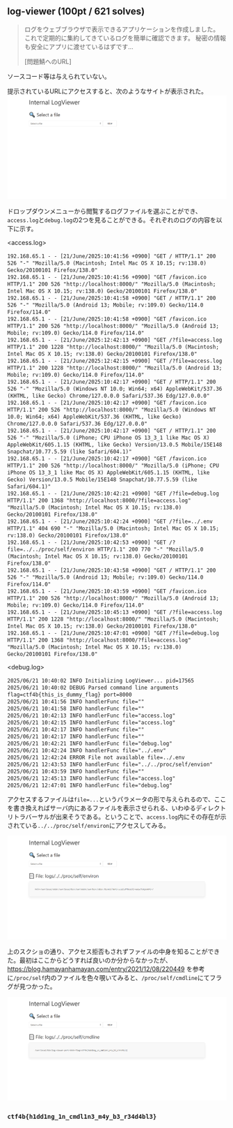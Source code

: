 ## log-viewer (100pt / 621 solves)
> ログをウェブブラウザで表示できるアプリケーションを作成しました。 これで定期的に集約してきているログを簡単に確認できます。 秘密の情報も安全にアプリに渡せているはずです...
>
> [問題鯖へのURL]

ソースコード等は与えられていない。

提示されているURLにアクセスすると、次のようなサイトが表示された。
![](images/img1.png)

ドロップダウンメニューから閲覧するログファイルを選ぶことができ、`access.log`と`debug.log`の2つを見ることができる。それぞれのログの内容を以下に示す。

<access.log>
```
192.168.65.1 - - [21/June/2025:10:41:56 +0900] "GET / HTTP/1.1" 200 526 "-" "Mozilla/5.0 (Macintosh; Intel Mac OS X 10.15; rv:138.0) Gecko/20100101 Firefox/138.0"
192.168.65.1 - - [21/June/2025:10:41:56 +0900] "GET /favicon.ico HTTP/1.1" 200 526 "http://localhost:8000/" "Mozilla/5.0 (Macintosh; Intel Mac OS X 10.15; rv:138.0) Gecko/20100101 Firefox/138.0"
192.168.65.1 - - [21/June/2025:10:41:58 +0900] "GET / HTTP/1.1" 200 526 "-" "Mozilla/5.0 (Android 13; Mobile; rv:109.0) Gecko/114.0 Firefox/114.0"
192.168.65.1 - - [21/June/2025:10:41:58 +0900] "GET /favicon.ico HTTP/1.1" 200 526 "http://localhost:8000/" "Mozilla/5.0 (Android 13; Mobile; rv:109.0) Gecko/114.0 Firefox/114.0"
192.168.65.1 - - [21/June/2025:12:42:13 +0900] "GET /?file=access.log HTTP/1.1" 200 1228 "http://localhost:8000/" "Mozilla/5.0 (Macintosh; Intel Mac OS X 10.15; rv:138.0) Gecko/20100101 Firefox/138.0"
192.168.65.1 - - [21/June/2025:12:42:15 +0900] "GET /?file=access.log HTTP/1.1" 200 1228 "http://localhost:8000/" "Mozilla/5.0 (Android 13; Mobile; rv:109.0) Gecko/114.0 Firefox/114.0"
192.168.65.1 - - [21/June/2025:10:42:17 +0900] "GET / HTTP/1.1" 200 526 "-" "Mozilla/5.0 (Windows NT 10.0; Win64; x64) AppleWebKit/537.36 (KHTML, like Gecko) Chrome/127.0.0.0 Safari/537.36 Edg/127.0.0.0"
192.168.65.1 - - [21/June/2025:10:42:17 +0900] "GET /favicon.ico HTTP/1.1" 200 526 "http://localhost:8000/" "Mozilla/5.0 (Windows NT 10.0; Win64; x64) AppleWebKit/537.36 (KHTML, like Gecko) Chrome/127.0.0.0 Safari/537.36 Edg/127.0.0.0"
192.168.65.1 - - [21/June/2025:10:42:17 +0900] "GET / HTTP/1.1" 200 526 "-" "Mozilla/5.0 (iPhone; CPU iPhone OS 13_3_1 like Mac OS X) AppleWebKit/605.1.15 (KHTML, like Gecko) Version/13.0.5 Mobile/15E148 Snapchat/10.77.5.59 (like Safari/604.1)"
192.168.65.1 - - [21/June/2025:10:42:17 +0900] "GET /favicon.ico HTTP/1.1" 200 526 "http://localhost:8000/" "Mozilla/5.0 (iPhone; CPU iPhone OS 13_3_1 like Mac OS X) AppleWebKit/605.1.15 (KHTML, like Gecko) Version/13.0.5 Mobile/15E148 Snapchat/10.77.5.59 (like Safari/604.1)"
192.168.65.1 - - [21/June/2025:10:42:21 +0900] "GET /?file=debug.log HTTP/1.1" 200 1368 "http://localhost:8000/?file=access.log" "Mozilla/5.0 (Macintosh; Intel Mac OS X 10.15; rv:138.0) Gecko/20100101 Firefox/138.0"
192.168.65.1 - - [21/June/2025:10:42:24 +0900] "GET /?file=../.env HTTP/1.1" 404 690 "-" "Mozilla/5.0 (Macintosh; Intel Mac OS X 10.15; rv:138.0) Gecko/20100101 Firefox/138.0"
192.168.65.1 - - [21/June/2025:10:42:53 +0900] "GET /?file=../../proc/self/environ HTTP/1.1" 200 770 "-" "Mozilla/5.0 (Macintosh; Intel Mac OS X 10.15; rv:138.0) Gecko/20100101 Firefox/138.0"
192.168.65.1 - - [21/June/2025:10:43:58 +0900] "GET / HTTP/1.1" 200 526 "-" "Mozilla/5.0 (Android 13; Mobile; rv:109.0) Gecko/114.0 Firefox/114.0"
192.168.65.1 - - [21/June/2025:10:43:59 +0900] "GET /favicon.ico HTTP/1.1" 200 526 "http://localhost:8000/" "Mozilla/5.0 (Android 13; Mobile; rv:109.0) Gecko/114.0 Firefox/114.0"
192.168.65.1 - - [21/June/2025:10:45:13 +0900] "GET /?file=access.log HTTP/1.1" 200 1228 "http://localhost:8000/" "Mozilla/5.0 (Macintosh; Intel Mac OS X 10.15; rv:138.0) Gecko/20100101 Firefox/138.0"
192.168.65.1 - - [21/June/2025:10:47:01 +0900] "GET /?file=debug.log HTTP/1.1" 200 1368 "http://localhost:8000/?file=access.log" "Mozilla/5.0 (Macintosh; Intel Mac OS X 10.15; rv:138.0) Gecko/20100101 Firefox/138.0"
```
<debug.log>
```
2025/06/21 10:40:02 INFO Initializing LogViewer... pid=17565
2025/06/21 10:40:02 DEBUG Parsed command line arguments flag=ctf4b{this_is_dummy_flag} port=8000
2025/06/21 10:41:56 INFO handlerFunc file=""
2025/06/21 10:41:58 INFO handlerFunc file=""
2025/06/21 10:42:13 INFO handlerFunc file="access.log"
2025/06/21 10:42:15 INFO handlerFunc file="access.log"
2025/06/21 10:42:17 INFO handlerFunc file=""
2025/06/21 10:42:17 INFO handlerFunc file=""
2025/06/21 10:42:21 INFO handlerFunc file="debug.log"
2025/06/21 10:42:24 INFO handlerFunc file="../.env"
2025/06/21 12:42:24 ERROR File not available file=../.env
2025/06/21 12:43:53 INFO handlerFunc file="../../proc/self/envion"
2025/06/21 10:43:59 INFO handlerFunc file=""
2025/06/21 12:45:13 INFO handlerFunc file="access.log"
2025/06/21 12:47:01 INFO handlerFunc file="debug.log"
```

アクセスするファイルは`file=...`というパラメータの形で与えられるので、ここを書き換えればサーバ内にあるファイルを表示させられる、いわゆるディレクトリトラバーサルが出来そうである。ということで、`access.log`内にその存在が示されている`../../proc/self/environ`にアクセスしてみる。

![](images/img2.png)

上のスクショの通り、アクセス拒否もされずファイルの中身を知ることができた。最初はここからどうすれば良いのか分からなかったが、https://blog.hamayanhamayan.com/entry/2021/12/08/220449 を参考に`/proc/self`内のファイルを色々覗いてみると、`/proc/self/cmdline`にてフラグが見つかった。

![](images/img3.png)

### `ctf4b{h1dd1ng_1n_cmdl1n3_m4y_b3_r34d4bl3}`
